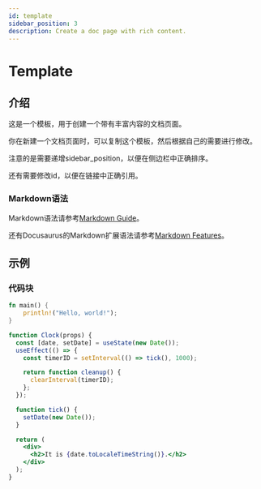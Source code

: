 ```yaml
---
id: template
sidebar_position: 3
description: Create a doc page with rich content.
---
```


# Template


## 介绍

这是一个模板，用于创建一个带有丰富内容的文档页面。

你在新建一个文档页面时，可以复制这个模板，然后根据自己的需要进行修改。

注意的是需要递增sidebar_position，以便在侧边栏中正确排序。

还有需要修改id，以便在链接中正确引用。

### Markdown语法

Markdown语法请参考[Markdown Guide](https://www.markdownguide.org/basic-syntax/)。

还有Docusaurus的Markdown扩展语法请参考[Markdown Features](https://docusaurus.io/docs/markdown-features)。

## 示例

### 代码块

```rust title="/src/main.rs" showLineNumbers
fn main() {
    println!("Hello, world!");
}
```

```jsx live
function Clock(props) {
  const [date, setDate] = useState(new Date());
  useEffect(() => {
    const timerID = setInterval(() => tick(), 1000);

    return function cleanup() {
      clearInterval(timerID);
    };
  });

  function tick() {
    setDate(new Date());
  }

  return (
    <div>
      <h2>It is {date.toLocaleTimeString()}.</h2>
    </div>
  );
}
```
